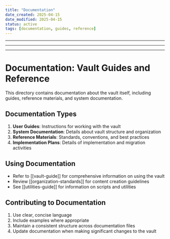 ```yaml
---
title: "Documentation"
date_created: 2025-04-15
date_modified: 2025-04-15
status: active
tags: [documentation, guides, reference]
---
```


---

---

---

# Documentation: Vault Guides and Reference

This directory contains documentation about the vault itself, including guides, reference materials, and system documentation.

## Documentation Types

1. **User Guides**: Instructions for working with the vault
2. **System Documentation**: Details about vault structure and organization
3. **Reference Materials**: Standards, conventions, and best practices
4. **Implementation Plans**: Details of implementation and migration activities

## Using Documentation

- Refer to [[vault-guide]] for comprehensive information on using the vault
- Review [[organization-standards]] for content creation guidelines
- See [[utilities-guide]] for information on scripts and utilities

## Contributing to Documentation

1. Use clear, concise language
2. Include examples where appropriate
3. Maintain a consistent structure across documentation files
4. Update documentation when making significant changes to the vault
